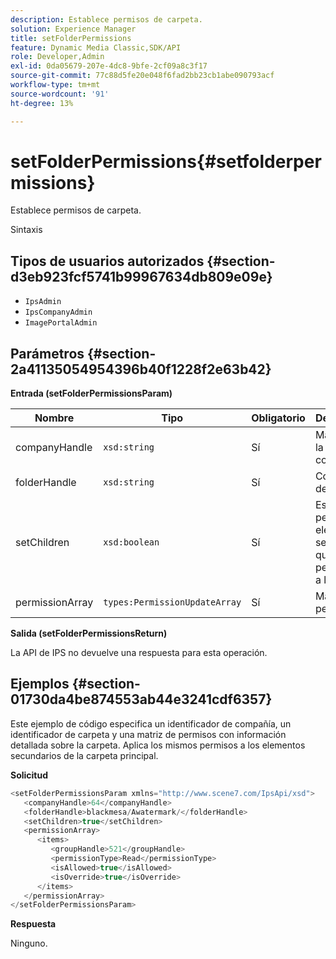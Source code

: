 ```yaml
---
description: Establece permisos de carpeta.
solution: Experience Manager
title: setFolderPermissions
feature: Dynamic Media Classic,SDK/API
role: Developer,Admin
exl-id: 0da05679-207e-4dc8-9bfe-2cf09a8c3f17
source-git-commit: 77c88d5fe20e048f6fad2bb23cb1abe090793acf
workflow-type: tm+mt
source-wordcount: '91'
ht-degree: 13%

---
```


# setFolderPermissions{#setfolderpermissions}

Establece permisos de carpeta.

Sintaxis

## Tipos de usuarios autorizados {#section-d3eb923fcf5741b99967634db809e09e}

* `IpsAdmin`
* `IpsCompanyAdmin`
* `ImagePortalAdmin`

## Parámetros {#section-2a41135054954396b40f1228f2e63b42}

**Entrada (setFolderPermissionsParam)**

| Nombre | Tipo | Obligatorio | Descripción |
|---|---|---|---|
| companyHandle | `xsd:string` | Sí | Manejo de la compañía. |
| folderHandle | `xsd:string` | Sí | Controlador de carpeta. |
| setChildren | `xsd:boolean` | Sí | Establece permisos en elementos secundarios que pertenecen a la carpeta. |
| permissionArray | `types:PermissionUpdateArray` | Sí | Matriz de permisos. |

**Salida (setFolderPermissionsReturn)**

La API de IPS no devuelve una respuesta para esta operación.

## Ejemplos {#section-01730da4be874553ab44e3241cdf6357}

Este ejemplo de código especifica un identificador de compañía, un identificador de carpeta y una matriz de permisos con información detallada sobre la carpeta. Aplica los mismos permisos a los elementos secundarios de la carpeta principal.

**Solicitud**

```java
<setFolderPermissionsParam xmlns="http://www.scene7.com/IpsApi/xsd">
   <companyHandle>64</companyHandle>
   <folderHandle>blackmesa/Awatermark/</folderHandle>
   <setChildren>true</setChildren>
   <permissionArray>
      <items>
         <groupHandle>521</groupHandle>
         <permissionType>Read</permissionType>
         <isAllowed>true</isAllowed>
         <isOverride>true</isOverride>
      </items>
   </permissionArray>
</setFolderPermissionsParam>
```

**Respuesta**

Ninguno.
